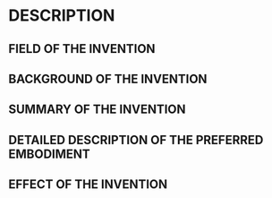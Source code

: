 # DESCRIPTION

## FIELD OF THE INVENTION

## BACKGROUND OF THE INVENTION

## SUMMARY OF THE INVENTION

## DETAILED DESCRIPTION OF THE PREFERRED EMBODIMENT

## EFFECT OF THE INVENTION

